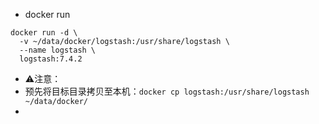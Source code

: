 - docker run
```
docker run -d \
  -v ~/data/docker/logstash:/usr/share/logstash \
  --name logstash \
  logstash:7.4.2
```
- ⚠️注意：
- 预先将目标目录拷贝至本机：`docker cp logstash:/usr/share/logstash ~/data/docker/`
- 

